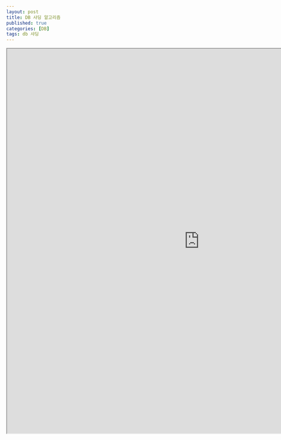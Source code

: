 ```yaml
---
layout: post
title: DB 샤딩 알고리즘
published: true
categories: [DB]
tags: db 샤딩
---
```

<iframe width="1024" height="1024" src="https://docs.google.com/document/d/e/2PACX-1vSy0lwgsGKvCw7nx_RDjF9w2-JU3Bmw6i5OVSxQJJsYYyC4hiH2unq9EjsI0IVCdseYivA2qSIr1Gr2/pub?embedded=true"></iframe>   
   